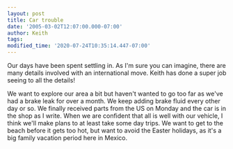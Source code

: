 ```yaml
---
layout: post
title: Car trouble
date: '2005-03-02T12:07:00.000-07:00'
author: Keith
tags:
modified_time: '2020-07-24T10:35:14.447-07:00'
---
```

Our days have been spent settling in. As I'm sure you can imagine, there
are many details involved with an international move. Keith has done a
super job seeing to all the details!

We want to explore our area a bit but haven't wanted to go too far as
we've had a brake leak for over a month. We keep adding brake fluid
every other day or so. We finally received parts from the US on Monday
and the car is in the shop as I write. When we are confident that all is
well with our vehicle, I think we'll make plans to at least take some
day trips. We want to get to the beach before it gets too hot, but want
to avoid the Easter holidays, as it's a big family vacation period here
in Mexico.
